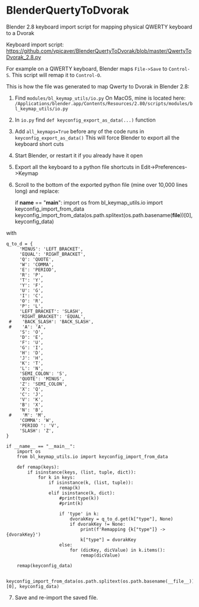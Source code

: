 # BlenderQuertyToDvorak
Blender 2.8 keyboard import script for mapping physical QWERTY keyboard to a Dvorak

Keyboard import script: https://github.com/vpicaver/BlenderQuertyToDvorak/blob/master/QwertyToDvorak_2.8.py

For example on a QWERTY keyboard, Blender maps `File->Save` to `Control-S`. This script will remap it to `Control-O`. 

This is how the file was generated to map Qwerty to Dvorak in Blender 2.8:

1. Find `modules/bl_keymap_utils/io.py`
On MacOS, mine is located here: `/Applications/blender.app/Contents/Resources/2.80/scripts/modules/bl_keymap_utils/io.py`

2. In `io.py` find `def keyconfig_export_as_data(...)` function

3. Add `all_keymaps=True` before any of the code runs in `keyconfig_export_as_data()`
This will force Blender to export all the keyboard short cuts

4. Start Blender, or restart it if you already have it open

5. Export all the keyboard to a python file shortcuts in Edit->Preferences->Keymap  

6. Scroll to the bottom of the exported python file (mine over 10,000 lines long) and replace:

    if __name__ == "__main__":
        import os
        from bl_keymap_utils.io import keyconfig_import_from_data
        keyconfig_import_from_data(os.path.splitext(os.path.basename(__file__))[0], keyconfig_data)

with

    q_to_d = {
         'MINUS': 'LEFT_BRACKET',
         'EQUAL': 'RIGHT_BRACKET',
         'Q': 'QUOTE',
         'W': 'COMMA',
         'E': 'PERIOD',
         'R': 'P',
         'T': 'Y',
         'Y': 'F',
         'U': 'G',
         'I': 'C',
         'O': 'R',
         'P': 'L',
         'LEFT_BRACKET': 'SLASH',
         'RIGHT_BRACKET': 'EQUAL',
     #    'BACK_SLASH': 'BACK_SLASH',
     #    'A': 'A',
         'S': 'O',
         'D': 'E',
         'F': 'U',
         'G': 'I',
         'H': 'D',
         'J': 'H',
         'K': 'T',
         'L': 'N',
         'SEMI_COLON': 'S',
         'QUOTE': 'MINUS',
         'Z': 'SEMI_COLON',
         'X': 'Q',
         'C': 'J',
         'V': 'K',
         'B': 'X',
         'N': 'B',
     #    'M': 'M',
         'COMMA': 'W',
         'PERIOD ': 'V',
         'SLASH': 'Z',
    }

    if __name__ == "__main__":
        import os
        from bl_keymap_utils.io import keyconfig_import_from_data
    
        def remap(keys):
            if isinstance(keys, (list, tuple, dict)):
                for k in keys:
                    if isinstance(k, (list, tuple)):
                        remap(k)
                    elif isinstance(k, dict):
                        #print(type(k))
                        #print(k)
                        
                        if 'type' in k:
                            dvorakKey = q_to_d.get(k["type"], None)
                            if dvorakKey != None:
                                print(f'Remapping {k["type"]} -> {dvorakKey}')
                                k["type"] = dvorakKey
                        else:
                            for (dicKey, dicValue) in k.items():
                                remap(dicValue)
                            
        remap(keyconfig_data)
    
    
    keyconfig_import_from_data(os.path.splitext(os.path.basename(__file__))[0], keyconfig_data)

7. Save and re-import the saved file.

